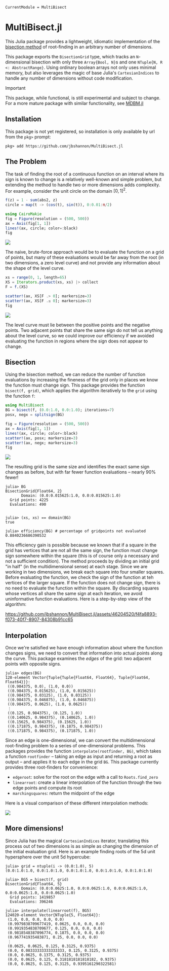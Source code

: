 ```@meta
CurrentModule = MultiBisect
```

# MultiBisect.jl

This Julia package provides a lightweight, idiomatic implementation of the [bisection method](https://en.wikipedia.org/wiki/Bisection_method) of root-finding in an arbitrary number of dimensions.

This package exports the `BisectionGrid` type, which tracks an `N`-dimensional bisection with only three `Array{Bool, N}`s and one `NTuple{N, R <: AbstractRange}`. Using ordinary boolean arrays not only uses minimal memory, but also leverages the magic of base Julia's `CartesianIndices` to handle any number of dimensions without code modification.

> [!IMPORTANT]
> This package, while functional, is still experimental and subject to change. For a more mature package with similar functionality, see [MDBM.jl](https://github.com/bachrathyd/MDBM.jl)

## Installation

This package is not yet registered, so installation is only available by url from the `pkg>` prompt:

```julia-repl
pkg> add https://github.com/jbshannon/MultiBisect.jl
```

## The Problem

The task of finding the root of a continuous function on an interval where its sign is known to change is a relatively well-known and simple problem, but extending the method to handle two or more dimensions adds complexity. For example, consider the unit circle on the domain $[0,1]^2$.

```julia
f(z) = 1 - sum(abs2, z)
circle = map(t -> (cos(t), sin(t)), 0:0.01:π/2)

using CairoMakie
fig = Figure(resolution = (500, 500))
ax = Axis(fig[1, 1])
lines!(ax, circle; color=:black)
fig
```
![](images/README/circle1.svg)

The naive, brute-force approach would be to evaluate the function on a grid of points, but many of these evaluations would be far away from the root (in two dimensions, a zero level curve) and not provide any information about the shape of the level curve.

```julia
xs = range(0, 1, length=65)
XS = Iterators.product(xs, xs) |> collect
F = f.(XS)

scatter!(ax, XS[F .> 0]; markersize=3)
scatter!(ax, XS[F .≤ 0]; markersize=3)
fig
```
![](images/README/circle2.svg)

The level curve must lie between the positive points and the negative points. Two adjacent points that share the same sign do not tell us anything about the level curve, so we could improve our efficiency if we avoided evaluating the function in regions where the sign does not appear to change.

## Bisection

Using the bisection method, we can reduce the number of function evaluations by increasing the fineness of the grid only in places we know the function must change sign. This package provides the function `bisect(f, grid)`, which applies the algorithm iteratively to the `grid` using the function `f`:

```julia
using MultiBisect
BG = bisect(f, (0.0:1.0, 0.0:1.0); iterations=7)
posx, negx = splitsign(BG)

fig = Figure(resolution = (500, 500))
ax = Axis(fig[1, 1])
lines!(ax, circle; color=:black)
scatter!(ax, posx; markersize=3)
scatter!(ax, negx; markersize=3)
fig
```
![](images/README/circle3.svg)

The resulting grid is the same size and identifies the exact same sign changes as before, but with far fewer function evaluations – nearly 90% fewer!

```julia-repl
julia> BG
BisectionGrid{Float64, 2}
       Domain: (0.0:0.015625:1.0, 0.0:0.015625:1.0)
  Grid points: 4225
  Evaluations: 490


julia> (xs, xs) == domain(BG)
true

julia> efficiency(BG) # percentage of gridpoints not evaluated
0.8840236686390532
```

This efficiency gain is possible because we known that if a square in the grid has vertices that are not all the same sign, the function must change sign somewhere within the square (this is of course only a necessary and not a sufficient condition). The method proceeds by dividing an initial grid "in half" (in the multidimensional sense) at each stage. Since we are working in two dimensions, we break each square into four smaller squares. Before evaluating the function, we check the sign of the function at teh vertices of the larger square. If the function does not change sign, there is no need to evaluate the function within the square. By discarding squares whose vertices all share the same sign at each iteration, we avoid uninformative function evaluations. Here is a step-by-step view of the algorithm:

https://github.com/jbshannon/MultiBisect.jl/assets/46204520/f4fa8893-f073-40f7-8907-84308b91cc65

## Interpolation

Once we're satisfied we have enough information about where the function changes signs, we need to convert that information into actual points along the curve. This package examines the *edges* of the grid: two adjacent points with opposite signs. 

```julia-repl
julia> edges(BG)
128-element Vector{Tuple{Tuple{Float64, Float64}, Tuple{Float64, Float64}}}:
 ((0.984375, 0.0), (1.0, 0.0))
 ((0.984375, 0.015625), (1.0, 0.015625))
 ((0.984375, 0.03125), (1.0, 0.03125))
 ((0.984375, 0.046875), (1.0, 0.046875))
 ((0.984375, 0.0625), (1.0, 0.0625))
 ⋮
 ((0.125, 0.984375), (0.125, 1.0))
 ((0.140625, 0.984375), (0.140625, 1.0))
 ((0.15625, 0.984375), (0.15625, 1.0))
 ((0.171875, 0.984375), (0.1875, 0.984375))
 ((0.171875, 0.984375), (0.171875, 1.0))
```

Since an edge is one-dimensional, we can convert the multidimensional root-finding problem to a series of one-dimensional problems. This packages provides the function `interpolate(rootfinder, BG)`, which takes a function `rootfinder` – taking an edge as input and returning a root as output – and applies it to each edge in the grid `BG`. This package currently provides three root-finders for convenience:

- `edgeroot`: solve for the root on the edge with a call to `Roots.find_zero`
- `linearroot`: create a linear interpolation of the function through the two edge points and compute its root
- `marchingsquares`: return the midpoint of the edge

Here is a visual comparison of these different interpolation methods:

![](images/README/interpolations.svg)

## More dimensions!

Since Julia has the magical `CartesianIndices` iterator, translating this process out of two dimensions is as simple as changing the dimension of the initial evaluation grid. Here is an example finding roots of the 5d unit hypersphere over the unit 5d hypercube:

```julia-repl
julia> grid = ntuple(i -> (0.0:1.0), 5)
(0.0:1.0:1.0, 0.0:1.0:1.0, 0.0:1.0:1.0, 0.0:1.0:1.0, 0.0:1.0:1.0)

julia> BG5 = bisect(f, grid)
BisectionGrid{Float64, 5}
       Domain: (0.0:0.0625:1.0, 0.0:0.0625:1.0, 0.0:0.0625:1.0, 0.0:0.0625:1.0, 0.0:0.0625:1.0)
  Grid points: 1419857
  Evaluations: 396246

julia> interpolate(linearroot(f), BG5)
124020-element Vector{NTuple{5, Float64}}:
 (1.0, 0.0, 0.0, 0.0, 0.0)
 (0.9979838709677419, 0.0625, 0.0, 0.0, 0.0)
 (0.9919354838709677, 0.125, 0.0, 0.0, 0.0)
 (0.9818548387096774, 0.1875, 0.0, 0.0, 0.0)
 (0.967741935483871, 0.25, 0.0, 0.0, 0.0)
 ⋮
 (0.0625, 0.0625, 0.125, 0.3125, 0.9375)
 (0.0, 0.08333333333333333, 0.125, 0.3125, 0.9375)
 (0.0, 0.0625, 0.1375, 0.3125, 0.9375)
 (0.0, 0.0625, 0.125, 0.3181818181818182, 0.9375)
 (0.0, 0.0625, 0.125, 0.3125, 0.9395161290322581)
```
